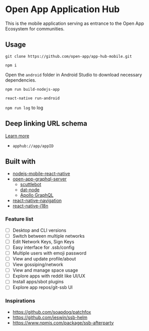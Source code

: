 # Open App Application Hub

This is the mobile application serving as entrance to the Open App Ecosystem for communities.

## Usage

`git clone https://github.com/open-app/app-hub-mobile.git`

`npm i`

Open the `android` folder in Android Studio to download necessary dependencies.

`npm run build-nodejs-app`

`react-native run-android`

`npm run log` to log

## Deep linking URL schema
[Learn more](https://developer.android.com/training/app-links/deep-linking)

- `apphub://app/appID`


## Built with

* [nodejs-mobile-react-native](https://github.com/janeasystems/nodejs-mobile-react-native/)
* [open-app-graphql-server](https://github.com/open-app/open-app-graphql-server)
  * [scuttlebot](https://github.com/ssbc/scuttlebot)
  * [dat-node](https://github.com/datproject/dat-node)
  * [Apollo GraphQL](https://www.apollographql.com/)
* [react-native-navigation](https://github.com/wix/react-native-navigation)
* [react-native-i18n](https://github.com/AlexanderZaytsev/react-native-i18n)

### Feature list

- [ ] Desktop and CLI versions
- [ ] Switch between multiple networks
- [ ] Edit Network Keys, Sign Keys
- [ ] Easy interface for .ssb/config
- [ ] Multiple users with emoji password
- [ ] View and update profile/about
- [ ] View gossiping/network
- [ ] View and manage space usage
- [ ] Explore apps with reddit like UI/UX
- [ ] Install apps/sbot plugins
- [ ] Explore app repos/git-ssb UI

### Inspirations

- https://github.com/soapdog/patchfox
- https://github.com/jeswin/ssb-helm
- https://www.npmjs.com/package/ssb-afterparty